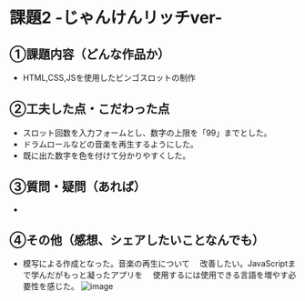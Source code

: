 # 課題2 -じゃんけんリッチver- 

## ①課題内容（どんな作品か） 
- HTML,CSS,JSを使用したビンゴスロットの制作

## ②工夫した点・こだわった点 
- スロット回数を入力フォームとし、数字の上限を「99」までとした。
- ドラムロールなどの音楽を再生するようにした。
- 既に出た数字を色を付けて分かりやすくした。

## ③質問・疑問（あれば） 
- 

## ④その他（感想、シェアしたいことなんでも） 
- 模写による作成となった。音楽の再生について
　改善したい。JavaScriptまで学んだがもっと凝ったアプリを
　使用するには使用できる言語を増やす必要性を感じた。
![image](https://user-images.githubusercontent.com/101577116/163452074-7f515b8c-841b-4364-9b3b-020203e4d207.png)
